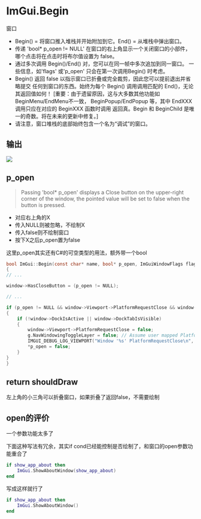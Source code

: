 # ImGui.Begin

窗口

- Begin() = 将窗口推入堆栈并开始附加到它。End() = 从堆栈中弹出窗口。
- 传递 'bool* p_open != NULL' 在窗口的右上角显示一个关闭窗口的小部件，
  哪个点击将在点击时将布尔值设置为 false。
- 通过多次调用 Begin()/End() 对，您可以在同一帧中多次追加到同一窗口。
  一些信息，如'flags' 或'p_open' 只会在第一次调用Begin() 时考虑。
- Begin() 返回 false 以指示窗口已折叠或完全裁剪，因此您可以提前退出并省略提交
  任何到窗口的东西。始终为每个 Begin() 调用调用匹配的 End()，无论其返回值如何！
   [重要：由于遗留原因，这与大多数其他功能如BeginMenu/EndMenu不一致，
    BeginPopup/EndPopup 等，其中 EndXXX 调用只应在对应的 BeginXXX 函数时调用
   返回真。Begin 和 BeginChild 是唯一的奇数。将在未来的更新中修复。]
- 请注意，窗口堆栈的底部始终包含一个名为“调试”的窗口。

## 输出

![](https://pyimgui.readthedocs.io/en/latest/_images/imgui.core.begin_0.png)

## p_open

> Passing 'bool* p_open' displays a Close button on the upper-right corner of the window,
> the pointed value will be set to false when the button is pressed.

* 对应右上角的X
* 传入NULL则被忽略，不绘制X
* 传入false则不绘制窗口
* 按下X之后p_open置为false

这里p_open其实还有C#的可空类型的用法，额外带一个bool

```c
bool ImGui::Begin(const char* name, bool* p_open, ImGuiWindowFlags flags)
{
// ...

window->HasCloseButton = (p_open != NULL);

// ...

if (p_open != NULL && window->Viewport->PlatformRequestClose && window->Viewport != GetMainViewport())
{
    if (!window->DockIsActive || window->DockTabIsVisible)
    {
        window->Viewport->PlatformRequestClose = false;
        g.NavWindowingToggleLayer = false; // Assume user mapped PlatformRequestClose on ALT-F4 so we disable ALT for menu toggle. False positive not an issue.
        IMGUI_DEBUG_LOG_VIEWPORT("Window '%s' PlatformRequestClose\n", window->Name);
        *p_open = false;
    }
}
}
```

## return shouldDraw

左上角的小三角可以折叠窗口，如果折叠了返回false，不需要绘制

## open的评价

一个参数功能太多了

下面这种写法有冗余，其实if cond已经能控制是否绘制了，和窗口的open参数功能重合了

```lua
if show_app_about then
    ImGui.ShowAboutWindow(show_app_about)
end
```

写成这样就行了

```lua
if show_app_about then
    ImGui.ShowAboutWindow()
end
```